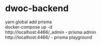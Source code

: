# dwoc-backend
yarn global add prisma <br /> 
docker-compose up -d <br /> 
http://localhost:4466/_admin - prisma admin <br /> 
http://localhost:4466/ - prisma playground

